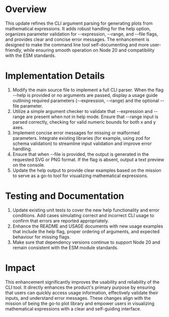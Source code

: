 # Overview
This update refines the CLI argument parsing for generating plots from mathematical expressions. It adds robust handling for the help option, organizes parameter validation for --expression, --range, and --file flags, and provides clear and concise error messages. The enhancement is designed to make the command line tool self-documenting and more user-friendly, while ensuring smooth operation on Node 20 and compatibility with the ESM standards.

# Implementation Details
1. Modify the main source file to implement a full CLI parser. When the flag --help is provided or no arguments are passed, display a usage guide outlining required parameters (--expression, --range) and the optional --file parameter.
2. Utilize a simple argument checker to validate that --expression and --range are present when not in help mode. Ensure that --range input is parsed correctly, checking for valid numeric bounds for both x and y axes.
3. Implement concise error messages for missing or malformed parameters. Integrate existing libraries (for example, using zod for schema validation) to streamline input validation and improve error handling.
4. Ensure that when --file is provided, the output is generated in the requested SVG or PNG format. If the flag is absent, output a text preview on the console.
5. Update the help output to provide clear examples based on the mission to serve as a go-to tool for visualizing mathematical expressions.

# Testing and Documentation
1. Update existing unit tests to cover the new help functionality and error conditions. Add cases simulating correct and incorrect CLI usage to confirm that errors are reported appropriately.
2. Enhance the README and USAGE documents with new usage examples that include the help flag, proper ordering of arguments, and expected behaviour for missing flags.
3. Make sure that dependency versions continue to support Node 20 and remain consistent with the ESM module standards.

# Impact
This enhancement significantly improves the usability and reliability of the CLI tool. It directly enhances the product's primary purpose by ensuring that users can quickly access usage information, effectively validate their inputs, and understand error messages. These changes align with the mission of being the go-to plot library and empower users in visualizing mathematical expressions with a clear and self-guiding interface.